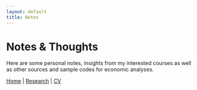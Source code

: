 ```yaml
---
layout: default
title: Notes
---
```


# Notes & Thoughts

Here are some personal notes, insights from my interested courses as well as other sources and sample codes for economic analyses.


[Home](index.md) | [Research](research.md) | [CV](cv.md)

